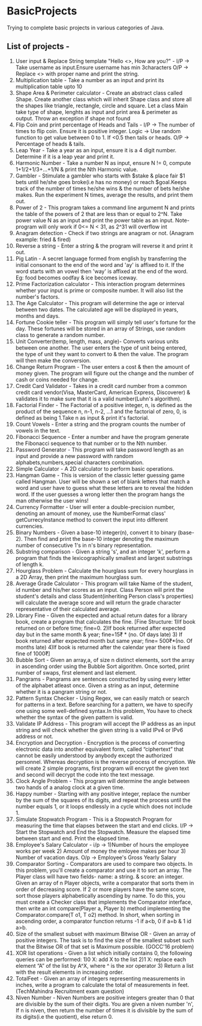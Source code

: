 # BasicProjects
Trying to complete basic projects in various categories of Java.

## List of projects -

1. User input & Replace String template "Hello <>, How are you?" - I/P -> Take username as input.Ensure username has min 3characters O/P -> Replace <> with proper name and print the string.
2. Multiplication table - Take a number as an input and print its multiplication table upto 10
3. Shape Area & Perimeter calculator - Create an abstract class called Shape. Create another class which will inherit Shape class and store all the shapes like triangle, rectangle, circle and square. Let a class Main take type of shape, lenghts as input and print area & perimeter as output. Throw an exception if shape not found
4. Flip Coin and print percentage of Heads and Tails - I/P -> The number of times to flip coin. Ensure it is positive integer. Logic -> Use random function to get value between 0 to 1. If <0.5 then tails or heads. O/P -> Percentage of heads & tails.
5. Leap Year - Take a year as an input, ensure it is a 4 digit number. Determine if it is a leap year and print it.
6. Harmonic Number - Take a number N as input, ensure N != 0, compute 1+1/2+1/3+...+1/N & print the Nth Harmonic value.
7. Gambler - Stimulate a gambler who starts with $stake & place fair $1 bets until he/she goes broke(i.e has no money) or reach $goal.Keeps track of the number of times he/she wins & the number of bets he/she makes. Run the experiment N times, average the results, and print them out. 
8. Power of 2 - This program takes a command line argumemt N and prints the table of the powers of 2 that are less than or equal to 2^N. Take power value N as an input and print the power table as an input. Note- program will only work if 0<= N < 31, as 2^31 will overflow int
9. Anagram detection - Check if two strings are anagram or not. (Anagram example: fried & fired)
10. Reverse a string - Enter a string & the program will reverse it and print it out.
11. Pig Latin - A secret language formed from english by transferring the initial consonant to the end of the word and 'ay' is affixed to it. If the word starts with an vowel then 'way' is affixed at the end of the word. Eg: food becomes oodfay & ice becomes iceway.
12. Prime Factorization calculator - This interaction program determines whether your input is prime or composite number. It will also list the number's factors.
13. The Age Calculator - This program will determine the age or interval between two dates. The calculated age will be displayed in years, months and days.
14. Fortune Cookie teller - This program will simply tell user's fortune for the day. These fortunes will be stored in an array of Strings, use random class to generate a random number.
15. Unit Converter(temp, length, mass, angle)- Converts various units between one another. The user enters the type of unit being entered, the type of unit they want to convert to & then the value. The program will then make the conversion.
16. Change Return Program - The user enters a cost & then the amount of money given. The program will figure out the change and the number of cash or coins needed for change.
17. Credit Card Validator - Takes in a credit card number from a common credit card vendor(Visa, MasterCard, American Express, Discoverer) & validates it to make sure that it is a valid number(Luhn's algorithm).
18. Factorial Finder - The Factorial of a positive integer, n, is defined as the product of the sequence n, n-1, n-2, ...1 and the factorial of zero, 0, is defined as being 1.Take n as input & print it's factorial.
19. Count Vowels - Enter a string and the program counts the number of vowels in the text.
20. Fibonacci Sequence - Enter a number and have the program generate the Fibonacci sequence to that number or to the Nth number.
21. Password Generator - This program will take password length as an input and provide a new password with random alphabets,numbers,special characters combination.
22. Simple Calculator - A 2D calculator to perform basic operations.
23. Hangman Game - This is version of the classic letter guessing game called Hangman. User will be shown a set of blank letters that match a word and user have to guess what these letters are to reveal the hidden word. If the user guesses a wrong letter then the program hangs the man otherwise the user wins!
24. Currency Formatter - User will enter a double-precision number, denoting an amount of money, use the NumberFormat class' getCurrecyInstance method to convert the input into different currencies. 
25. Binary Numbers - Given a base-10 integer(n), convert it to binary (base-2). Then find and print the base-10 integer denoting the maximum number of consecutive 1's in n's binary representation.
26. Substring comparison - Given a string 's', and an integer 'k', perform a program that finds the lexicographically smallest and largest substrings of length k.
27. Hourglass Problem - Calculate the hourglass sum for every hourglass in a 2D Array, then print the maximum hourglass sum.
28. Average Grade Calculator - This program will take Name of the student, id number and his/her scores as an input. Class Person will print the student's details and class Student(inheriting Person class's properties) will calculate the average score and will return the grade character representative of their calculated average.
29. Library Fine - Given the expected and actual return dates for a library book, create a program that calculates the fine. [Fine Structure: 1)If book returned on or before time; fine=0. 2)If book returned after expected day but in the same month & year; fine=15₹ * (no. Of days late) 3) If book returned after expected month but same year; fine= 500₹*(no. Of months late) 4)If book is returned after the calendar year there is fixed fine of 1000₹]
30. Bubble Sort - Given an array,a, of size n distinct elements, sort the array in ascending order using the Bubble Sort algorithm. Once sorted, print number of swaps, first element and last element.
31. Pangrams - Pangrams are sentences constructed by using every letter of the alphabet atleast once. Given a string as an input, determine whether it is a pangram string or not.
32. Pattern Syntax Checker - Using Regex, we can easily match or search for patterns in a text. Before searching for a pattern, we have to specify one using some well-defined syntax.In this problem, You have to check whether the syntax of the given pattern is valid.
33. Validate IP Address - This program will accept the IP address as an input string and will check whether the given string is a valid IPv4 or IPv6 address or not. 
34. Encryption and Decryption - Encryption is the process of converting electronic data into another equivalent form, called “ciphertext” that cannot be easily understood by anybody except the authorized personnel. Whereas decryption is the reverse process of encryption. We will create 2 simple programs, first program will encrypt the given text and second will decrypt the code into the text message.
35. Clock Angle Problem - This program will determine the angle between two hands of a analog clock at a given time.
36. Happy number - Starting with any positive integer, replace the number by the sum of the squares of its digits, and repeat the process until the number equals 1, or it loops endlessly in a cycle which does not include 1.
37. Simulate Stopwatch Program - This is a Stopwatch Program for measuring the time that elapses between the start and end clicks. I/P -> Start the Stopwatch and End the Stopwatch. Measure the elapsed time between start and end. Print the elapsed time.
38. Employee's Salary Calculator - i/p -> 1)Number of hours the employee works per week 2) Amount of money the emloyee makes per hour 3) Number of vacation days. O/p -> Employee's Gross Yearly Salary
39. Comparator Sorting - Comparators are used to compare two objects. In this problem, you'll create a comparator and use it to sort an array. The Player class will have two fields- name: a string. & score: an integer. Given an array of n Player objects, write a comparator that sorts them in order of decreasing score. If 2 or more players have the same score, sort those players alphabetically ascending by name. To do this, you must create a Checker class that implements the Comparator interface, then write an int compare(Player a, Player b) method implementing the Comparator.compare(T o1, T o2) method. In short, when sorting in ascending order, a comparator function returns -1 if a<b, 0 if a=b & 1 id a>b.
40. Size of the smallest subset with maximum Bitwise OR - Given an array of positive integers. The task is to find the size of the smallest subset such that the Bitwise OR of that set is Maximum possible. (GOCC'16 problem)
41. XOR list operations - Given a list which initially contains 0, the following queries can be performed: 1)0 X: add X to the list  2)1 X: replace each element “A” of the list by A^X, where ^ is the xor operator 3) Return a list with the result elements in increasing order.
42. TotalFeet - Given an array of integers representing measurements in inches, write a program to calculate the total of measurements in feet.(TechMahindra Recruitment exam question)
43. Niven Number - Niven Numbers are positive integers greater than 0 that are divisible by the sum of their digits. You are given a niven number 'n', If n is niven, then return the number of times it is divisible by the sum of its digits(i.e the quotient), else return 0.
